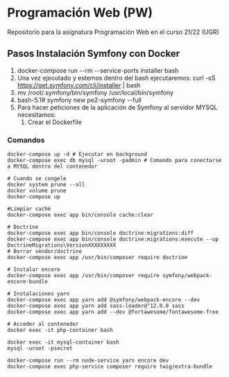 # Programación Web (PW)
Repositorio para la asignatura Programación Web en el curso 21/22 (UGR)

## Pasos Instalación Symfony con Docker
1. docker-compose run --rm --service-ports installer bash
2. Una vez ejecutado y estemos dentro del bash ejecutaremos: curl -sS https://get.symfony.com/cli/installer | bash
3. mv /root/.symfony/bin/symfony /usr/local/bin/symfony
4. bash-5.1# symfony new pe2-symfony --full
5. Para hacer peticiones de la aplicación de Symfony al servidor MYSQL necesitamos:
   1. Crear el Dockerfile
### Comandos
```shell
docker-compose up -d # Ejecutar en background
docker-compose exec db mysql -uroot -padmin # Comando para conectarse a MYSQL dentro del contenedor

# Cuando se congele
docker system prune --all
docker volume prune 
docker-compose up

#Limpiar caché
docker-compose exec app bin/console cache:clear

# Doctrine
docker-compose exec app bin/console doctrine:migrations:diff
docker-compose exec app bin/console doctrine:migrations:execute --up DoctrineMigrations\VersionXXXXXXXXX
# Borrar vendor/doctrine
docker-compose exec app /usr/bin/composer require doctrine

# Instalar encore
docker-compose exec app /usr/bin/composer require symfony/webpack-encore-bundle

# Instalaciones yarn
docker-compose exec app yarn add @symfony/webpack-encore --dev
docker-compose exec app yarn add sass-loader@^12.0.0 sass
docker-compose exec app yarn add --dev @fortawesome/fontawesome-free

# Acceder al contenedor 
docker exec -it php-container bash

docker exec -it mysql-container bash
mysql -uroot -psecret

docker-compose run --rm node-service yarn encore dev
docker-compose exec php-service composer require twig/extra-bundle

```